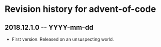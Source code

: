 # Revision history for advent-of-code

## 2018.12.1.0 -- YYYY-mm-dd

* First version. Released on an unsuspecting world.

